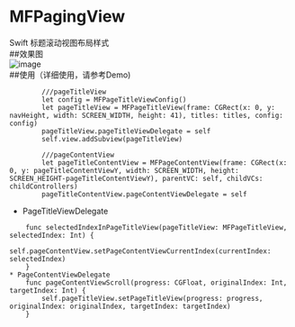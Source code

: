 # MFPagingView
Swift 标题滚动视图布局样式<br>
##效果图<br>
![image](https://github.com/wwx1991/MFPagingView/blob/master/MFPagingView.gif)<br>
##使用（详细使用，请参考Demo)
```
        ///pageTitleView
        let config = MFPageTitleViewConfig()
        let pageTitleView = MFPageTitleView(frame: CGRect(x: 0, y: navHeight, width: SCREEN_WIDTH, height: 41), titles: titles, config: config)
        pageTitleView.pageTitleViewDelegate = self
        self.view.addSubview(pageTitleView)
        
        ///pageContentView
        let pageTitleContentView = MFPageContentView(frame: CGRect(x: 0, y: pageTitleContentViewY, width: SCREEN_WIDTH, height: SCREEN_HEIGHT-pageTitleContentViewY), parentVC: self, childVCs: childControllers)
        pageTitleContentView.pageContentViewDelegate = self
```
* PageTitleViewDelegate
```
    func selectedIndexInPageTitleView(pageTitleView: MFPageTitleView, selectedIndex: Int) {
        self.pageContentView.setPageContentViewCurrentIndex(currentIndex: selectedIndex)
    }
* PageContentViewDelegate
    func pageContentViewScroll(progress: CGFloat, originalIndex: Int, targetIndex: Int) {
        self.pageTitleView.setPageTitleView(progress: progress, originalIndex: originalIndex, targetIndex: targetIndex)
    }
```

